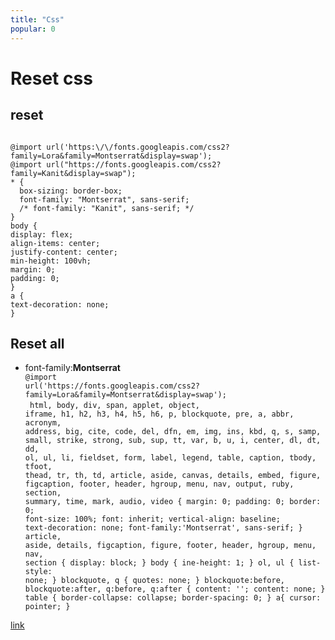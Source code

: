```yaml
---
title: "Css"
popular: 0
---
```


# Reset css

## reset

<code language="css">
@import url('https:\/\/fonts.googleapis.com/css2?family=Lora&family=Montserrat&display=swap');
@import url("https://fonts.googleapis.com/css2?family=Kanit&display=swap");
* {
  box-sizing: border-box;
  font-family: "Montserrat", sans-serif;
  /* font-family: "Kanit", sans-serif; */
}
body {
display: flex;
align-items: center;
justify-content: center;
min-height: 100vh;
margin: 0;
padding: 0;
}
a {
text-decoration: none;
}</code>

## Reset all

- font-family:**Montserrat**
  <code language="css">
  @import url('https:\/\/fonts.googleapis.com/css2?family=Lora&family=Montserrat&display=swap');
  </code>
  <code language="css">
  html, body, div, span, applet, object, iframe,
  h1, h2, h3, h4, h5, h6, p, blockquote, pre,
  a, abbr, acronym, address, big, cite, code,
  del, dfn, em, img, ins, kbd, q, s, samp,
  small, strike, strong, sub, sup, tt, var,
  b, u, i, center,
  dl, dt, dd, ol, ul, li,
  fieldset, form, label, legend,
  table, caption, tbody, tfoot, thead, tr, th, td,
  article, aside, canvas, details, embed,
  figure, figcaption, footer, header, hgroup,
  menu, nav, output, ruby, section, summary,
  time, mark, audio, video {
  margin: 0;
  padding: 0;
  border: 0;
  font-size: 100%;
  font: inherit;
  vertical-align: baseline;
  text-decoration: none;
  font-family:'Montserrat', sans-serif;
  }
  article, aside, details, figcaption, figure,
  footer, header, hgroup, menu, nav, section {
  display: block;
  }
  body {
  ine-height: 1;
  }
  ol, ul {
  list-style: none;
  }
  blockquote, q {
  quotes: none;
  }
  blockquote:before, blockquote:after,
  q:before, q:after {
  content: '';
  content: none;
  }
  table {
  border-collapse: collapse;
  border-spacing: 0;
  }
  a{
  cursor: pointer;
  }
  </code>

[link](https://meyerweb.com/eric/tools/css/reset/)
